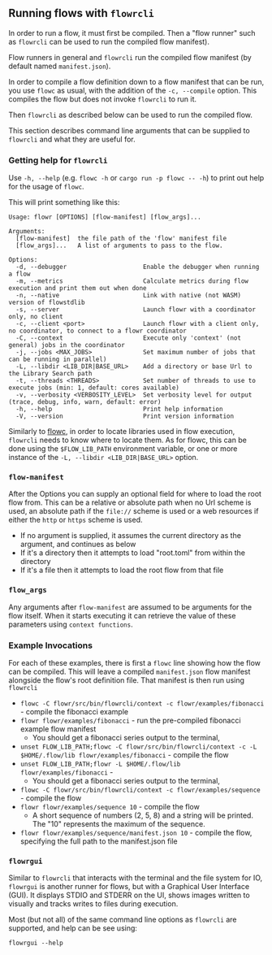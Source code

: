 ## Running flows with `flowrcli`

In order to run a flow, it must first be compiled. Then a "flow runner" such as `flowrcli` can be used to run the 
compiled flow manifest).

Flow runners in general and `flowrcli` run the compiled flow manifest (by default named `manifest.json`).

In order to compile a flow definition down to a flow manifest that can be run, you use `flowc` as usual, with the
addition of the `-c, --compile` option. This compiles the flow but does not invoke `flowrcli` to run it.

Then `flowrcli` as described below can be used to run the compiled flow.

This section describes command line arguments that can be supplied to `flowrcli` and what they are useful for.

### Getting help for `flowrcli`
Use `-h, --help` (e.g. `flowc -h` or `cargo run -p flowc -- -h`) to print out help for the usage of `flowc`. 

This will print something like this:
```shell script 
Usage: flowr [OPTIONS] [flow-manifest] [flow_args]...

Arguments:
  [flow-manifest]  the file path of the 'flow' manifest file
  [flow_args]...   A list of arguments to pass to the flow.

Options:
  -d, --debugger                     Enable the debugger when running a flow
  -m, --metrics                      Calculate metrics during flow execution and print them out when done
  -n, --native                       Link with native (not WASM) version of flowstdlib
  -s, --server                       Launch flowr with a coordinator only, no client
  -c, --client <port>                Launch flowr with a client only, no coordinator, to connect to a flowr coordinator
  -C, --context                      Execute only 'context' (not general) jobs in the coordinator
  -j, --jobs <MAX_JOBS>              Set maximum number of jobs that can be running in parallel)
  -L, --libdir <LIB_DIR|BASE_URL>    Add a directory or base Url to the Library Search path
  -t, --threads <THREADS>            Set number of threads to use to execute jobs (min: 1, default: cores available)
  -v, --verbosity <VERBOSITY_LEVEL>  Set verbosity level for output (trace, debug, info, warn, default: error)
  -h, --help                         Print help information
  -V, --version                      Print version information
```

Similarly to [flowc](flowc.md), in order to locate libraries used in flow execution, `flowrcli` needs to know where to 
locate them. As for flowc, this can be done using the `$FLOW_LIB_PATH` environment variable, or one or more instance
of the `-L, --libdir <LIB_DIR|BASE_URL>` option.

### `flow-manifest`
After the Options you can supply an optional field for where to load the root flow from. This can be a relative or 
absolute path when no Url scheme is used, an absolute path if the `file://` scheme is used or a web resources if
either the `http` or `https` scheme is used.
* If no argument is supplied, it assumes the current directory as the argument, and continues as below
* If it's a directory then it attempts to load "root.toml" from within the directory
* If it's a file then it attempts to load the root flow from that file

### `flow_args`
Any arguments after `flow-manifest` are assumed to be arguments for the flow itself. When it starts executing it can
retrieve the value of these parameters using `context functions`.

### Example Invocations
For each of these examples, there is first a `flowc` line showing how the flow can be compiled. This will leave
a compiled `manifest.json` flow manifest alongside the flow's root definition file. That manifest is then run using
`flowrcli`

- `flowc -C flowr/src/bin/flowrcli/context -c flowr/examples/fibonacci` - compile the fibonacci example
- `flowr flowr/examples/fibonacci` - run the pre-compiled fibonacci example flow manifest
    - You should get a fibonacci series output to the terminal,
- `unset FLOW_LIB_PATH;flowc -C flowr/src/bin/flowrcli/context -c -L $HOME/.flow/lib flowr/examples/fibonacci` - compile the flow
- `unset FLOW_LIB_PATH;flowr -L $HOME/.flow/lib flowr/examples/fibonacci` - 
    - You should get a fibonacci series output to the terminal,
- `flowc -C flowr/src/bin/flowrcli/context -c flowr/examples/sequence` - compile the flow
- `flowr flowr/examples/sequence 10` - compile the flow
    - A short sequence of numbers (2, 5, 8) and a string will be printed. The "10" represents the maximum of the sequence.
- `flowr flowr/examples/sequence/manifest.json 10` - compile the flow, specifying the full path to the manifest.json file


### `flowrgui`
Similar to `flowrcli` that interacts with the terminal and the file system for IO, `flowrgui` is another runner
for flows, but with a Graphical User Interface (GUI). It displays STDIO and STDERR on the UI, shows images written
to visually and tracks writes to files during execution.

Most (but not all) of the same command line options as `flowrcli` are supported, and help can be see using:

`flowrgui --help`
